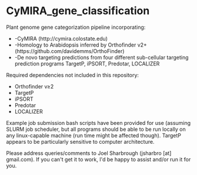 **CyMIRA_gene_classification**
==========================


Plant genome gene categorization pipeline incorporating:
<ul><li>-CyMIRA (http://cymira.colostate.edu)</li>
<li>-Homology to Arabidopsis inferred by Orthofinder v2+ (https://github.com/davidemms/OrthoFinder)</li>
<li>-De novo targeting predictions from four different sub-cellular targeting prediction programs
    TargetP, iPSORT, Predotar, LOCALIZER</li></ul>


Required dependencies not included in this repository:
<ul><li>Orthofinder v≥2</li>
<li>TargetP</li>
<li>iPSORT</li>
<li>Predotar</li>
<li>LOCALIZER</li>
</ul>

Example job submission bash scripts have been provided for use (assuming SLURM job scheduler, but all programs should be able to be run locally on any linux-capable machine (run time might be affected though). TargetP appears to be particularly sensitive to computer architecture.


Please address queries/comments to Joel Sharbrough (jsharbro [at] gmail.com). If you can't get it to work, I'd be happy to assist and/or run it for you.
